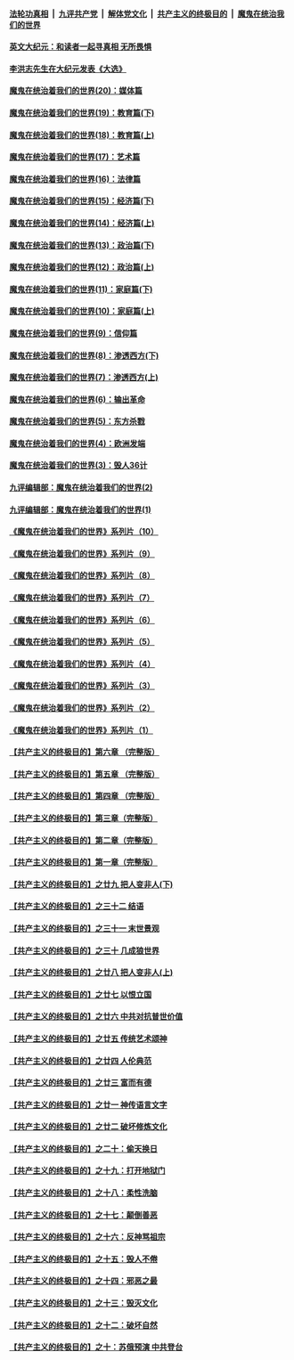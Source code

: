 

####  [法轮功真相](../../../../basic/blob/master/README.md?t=11220102) &nbsp;|&nbsp; [九评共产党](../../../../9ping.md/blob/master/README.md?t=11220102) &nbsp;|&nbsp; [解体党文化](../../../../jtdwh.md/blob/master/README.md?t=11220102)  &nbsp;|&nbsp; [共产主义的终极目的](../../../../gczydzjmd.md/blob/master/README.md?t=11220102) &nbsp;|&nbsp; [魔鬼在统治我们的世界](../../../../mgztzwmdsj.md/blob/master/README.md?t=11220102) 

#### [英文大纪元：和读者一起寻真相 无所畏惧](../pages/nsc422/n12542027.md?t=11220102) 

#### [李洪志先生在大纪元发表《大选》](../pages/nsc422/n12534746.md?t=11220102) 

#### [魔鬼在统治着我们的世界(20)：媒体篇](../pages/nsc422/n10586579.md?t=11220102) 

#### [魔鬼在统治着我们的世界(19)：教育篇(下)](../pages/nsc422/n10564808.md?t=11220102) 

#### [魔鬼在统治着我们的世界(18)：教育篇(上)](../pages/nsc422/n10526970.md?t=11220102) 

#### [魔鬼在统治着我们的世界(17)：艺术篇](../pages/nsc422/n10499093.md?t=11220102) 

#### [魔鬼在统治着我们的世界(16)：法律篇](../pages/nsc422/n10485969.md?t=11220102) 

#### [魔鬼在统治着我们的世界(15)：经济篇(下)](../pages/nsc422/n10469975.md?t=11220102) 

#### [魔鬼在统治着我们的世界(14)：经济篇(上)](../pages/nsc422/n10457370.md?t=11220102) 

#### [魔鬼在统治着我们的世界(13)：政治篇(下)](../pages/nsc422/n10448270.md?t=11220102) 

#### [魔鬼在统治着我们的世界(12)：政治篇(上)](../pages/nsc422/n10444576.md?t=11220102) 

#### [魔鬼在统治着我们的世界(11)：家庭篇(下)](../pages/nsc422/n10440961.md?t=11220102) 

#### [魔鬼在统治着我们的世界(10)：家庭篇(上)](../pages/nsc422/n10435448.md?t=11220102) 

#### [魔鬼在统治着我们的世界(9)：信仰篇](../pages/nsc422/n10432159.md?t=11220102) 

#### [魔鬼在统治着我们的世界(8)：渗透西方(下)](../pages/nsc422/n10429603.md?t=11220102) 

#### [魔鬼在统治着我们的世界(7)：渗透西方(上)](../pages/nsc422/n10426013.md?t=11220102) 

#### [魔鬼在统治着我们的世界(6)：输出革命](../pages/nsc422/n10421536.md?t=11220102) 

#### [魔鬼在统治着我们的世界(5)：东方杀戮](../pages/nsc422/n10417707.md?t=11220102) 

#### [魔鬼在统治着我们的世界(4)：欧洲发端](../pages/nsc422/n10414890.md?t=11220102) 

#### [魔鬼在统治着我们的世界(3)：毁人36计](../pages/nsc422/n10411583.md?t=11220102) 

#### [九评编辑部：魔鬼在统治着我们的世界(2)](../pages/nsc422/n10410036.md?t=11220102) 

#### [九评编辑部：魔鬼在统治着我们的世界(1)](../pages/nsc422/n10406825.md?t=11220102) 

#### [《魔鬼在统治着我们的世界》系列片（10）](../pages/nsc422/n12292670.md?t=11220102) 

#### [《魔鬼在统治着我们的世界》系列片（9）](../pages/nsc422/n12290859.md?t=11220102) 

#### [《魔鬼在统治着我们的世界》系列片（8）](../pages/nsc422/n12287445.md?t=11220102) 

#### [《魔鬼在统治着我们的世界》系列片（7）](../pages/nsc422/n12283425.md?t=11220102) 

#### [《魔鬼在统治着我们的世界》系列片（6）](../pages/nsc422/n12282314.md?t=11220102) 

#### [《魔鬼在统治着我们的世界》系列片（5）](../pages/nsc422/n12281419.md?t=11220102) 

#### [《魔鬼在统治着我们的世界》系列片（4）](../pages/nsc422/n12274024.md?t=11220102) 

#### [《魔鬼在统治着我们的世界》系列片（3）](../pages/nsc422/n12271322.md?t=11220102) 

#### [《魔鬼在统治着我们的世界》系列片（2）](../pages/nsc422/n12269049.md?t=11220102) 

#### [《魔鬼在统治着我们的世界》系列片（1）](../pages/nsc422/n12267575.md?t=11220102) 

#### [【共产主义的终极目的】第六章 （完整版）](../pages/nsc422/n11428913.md?t=11220102) 

#### [【共产主义的终极目的】第五章 （完整版）](../pages/nsc422/n11428912.md?t=11220102) 

#### [【共产主义的终极目的】第四章 （完整版）](../pages/nsc422/n11428907.md?t=11220102) 

#### [【共产主义的终极目的】第三章（完整版）](../pages/nsc422/n11428848.md?t=11220102) 

#### [【共产主义的终极目的】第二章（完整版）](../pages/nsc422/n11428831.md?t=11220102) 

#### [【共产主义的终极目的】第一章（完整版）](../pages/nsc422/n11417651.md?t=11220102) 

#### [【共产主义的终极目的】之廿九 把人变非人(下)](../pages/nsc422/n11344140.md?t=11220102) 

#### [【共产主义的终极目的】之三十二 结语](../pages/nsc422/n11360535.md?t=11220102) 

#### [【共产主义的终极目的】之三十一 末世景观](../pages/nsc422/n11351129.md?t=11220102) 

#### [【共产主义的终极目的】之三十 几成狼世界](../pages/nsc422/n11348280.md?t=11220102) 

#### [【共产主义的终极目的】之廿八 把人变非人(上)](../pages/nsc422/n11340492.md?t=11220102) 

#### [【共产主义的终极目的】之廿七 以恨立国](../pages/nsc422/n11336944.md?t=11220102) 

#### [【共产主义的终极目的】之廿六 中共对抗普世价值](../pages/nsc422/n11324785.md?t=11220102) 

#### [【共产主义的终极目的】之廿五 传统艺术颂神](../pages/nsc422/n11296396.md?t=11220102) 

#### [【共产主义的终极目的】之廿四 人伦典范](../pages/nsc422/n11296397.md?t=11220102) 

#### [【共产主义的终极目的】之廿三 富而有德](../pages/nsc422/n11283598.md?t=11220102) 

#### [【共产主义的终极目的】之廿一 神传语言文字](../pages/nsc422/n11263265.md?t=11220102) 

#### [【共产主义的终极目的】之廿二 破坏修炼文化](../pages/nsc422/n11245728.md?t=11220102) 

#### [【共产主义的终极目的】之二十：偷天换日](../pages/nsc422/n11238846.md?t=11220102) 

#### [【共产主义的终极目的】之十九：打开地狱门](../pages/nsc422/n11206376.md?t=11220102) 

#### [【共产主义的终极目的】之十八：柔性洗脑](../pages/nsc422/n11199994.md?t=11220102) 

#### [【共产主义的终极目的】之十七：颠倒善恶](../pages/nsc422/n11179782.md?t=11220102) 

#### [【共产主义的终极目的】之十六：反神骂祖宗](../pages/nsc422/n11166798.md?t=11220102) 

#### [【共产主义的终极目的】之十五：毁人不倦](../pages/nsc422/n11166792.md?t=11220102) 

#### [【共产主义的终极目的】之十四：邪恶之最](../pages/nsc422/n11150249.md?t=11220102) 

#### [【共产主义的终极目的】之十三：毁灭文化](../pages/nsc422/n11135227.md?t=11220102) 

#### [【共产主义的终极目的】之十二：破坏自然](../pages/nsc422/n11135214.md?t=11220102) 

#### [【共产主义的终极目的】之十：苏俄预演 中共登台](../pages/nsc422/n11118424.md?t=11220102) 

